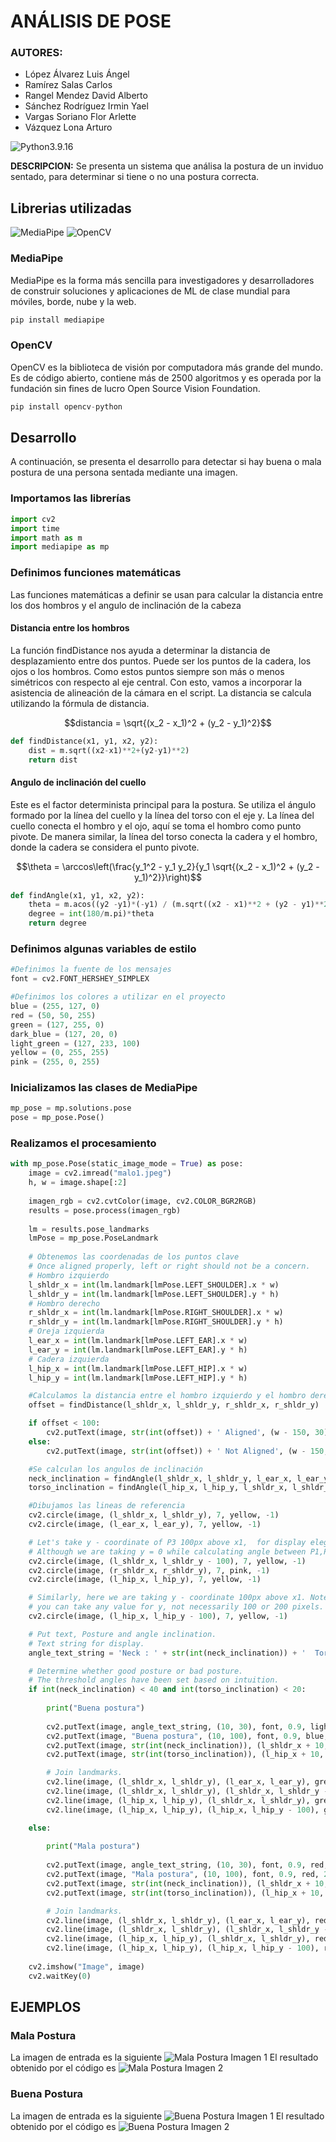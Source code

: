 # ANÁLISIS DE POSE

### AUTORES:
+ López Álvarez Luis Ángel
+ Ramírez Salas Carlos
+ Rangel Mendez David Alberto
+ Sánchez Rodríguez Irmin Yael
+ Vargas Soriano Flor Arlette
+ Vázquez Lona Arturo

![Python3.9.16](https://img.shields.io/badge/python-3670A0?style=for-the-badge&logo=python&logoColor=ffdd54)

**DESCRIPCION:** Se presenta un sistema que análisa la postura de un inviduo sentado, para determinar si tiene o no una postura correcta.

## Librerias utilizadas
![MediaPipe](https://img.shields.io/badge/MediaPipe-8A2BE2)
![OpenCV](https://img.shields.io/badge/OpenCV-346beb)

### MediaPipe
MediaPipe es la forma más sencilla para investigadores y desarrolladores de construir soluciones y aplicaciones de ML de clase mundial para móviles, borde, nube y la web.
```python
pip install mediapipe
```


### OpenCV
OpenCV es la biblioteca de visión por computadora más grande del mundo. Es de código abierto, contiene más de 2500 algoritmos y es operada por la fundación sin fines de lucro Open Source Vision Foundation.
```python
pip install opencv-python
```

## Desarrollo
A continuación, se presenta el desarrollo para detectar si hay buena o mala postura de una persona sentada mediante una imagen.

### Importamos las librerías
```python
import cv2
import time
import math as m
import mediapipe as mp
```

### Definimos funciones matemáticas
Las funciones matemáticas a definir se usan para calcular la distancia entre los dos hombros y el angulo de inclinación de la cabeza

#### Distancia entre los hombros

La función findDistance nos ayuda a determinar la distancia de desplazamiento entre dos puntos. Puede ser los puntos de la cadera, los ojos o los hombros. Como estos puntos siempre son más o menos simétricos con respecto al eje central. Con esto, vamos a incorporar la asistencia de alineación de la cámara en el script. La distancia se calcula utilizando la fórmula de distancia.

$$distancia = \sqrt{(x_2 - x_1)^2 + (y_2 - y_1)^2}$$

```python
def findDistance(x1, y1, x2, y2):
    dist = m.sqrt((x2-x1)**2+(y2-y1)**2)
    return dist
```

#### Angulo de inclinación del cuello

Este es el factor determinista principal para la postura. Se utiliza el ángulo formado por la línea del cuello y la línea del torso con el eje y. La línea del cuello conecta el hombro y el ojo, aquí se toma el hombro como punto pivote. De manera similar, la línea del torso conecta la cadera y el hombro, donde la cadera se considera el punto pivote.

$$\theta = \arccos\left(\frac{y_1^2 - y_1 y_2}{y_1 \sqrt{(x_2 - x_1)^2 + (y_2 - y_1)^2}}\right)$$

```python
def findAngle(x1, y1, x2, y2):
    theta = m.acos((y2 -y1)*(-y1) / (m.sqrt((x2 - x1)**2 + (y2 - y1)**2) * y1))
    degree = int(180/m.pi)*theta
    return degree
```

### Definimos algunas variables de estilo
```python
#Definimos la fuente de los mensajes
font = cv2.FONT_HERSHEY_SIMPLEX

#Definimos los colores a utilizar en el proyecto
blue = (255, 127, 0)
red = (50, 50, 255)
green = (127, 255, 0)
dark_blue = (127, 20, 0)
light_green = (127, 233, 100)
yellow = (0, 255, 255)
pink = (255, 0, 255)
```

### Inicializamos las clases de MediaPipe
```python
mp_pose = mp.solutions.pose
pose = mp_pose.Pose()
```

### Realizamos el procesamiento
```python
with mp_pose.Pose(static_image_mode = True) as pose:
    image = cv2.imread("malo1.jpeg")
    h, w = image.shape[:2]
    
    imagen_rgb = cv2.cvtColor(image, cv2.COLOR_BGR2RGB)
    results = pose.process(imagen_rgb)
    
    lm = results.pose_landmarks
    lmPose = mp_pose.PoseLandmark
    
    # Obtenemos las coordenadas de los puntos clave
    # Once aligned properly, left or right should not be a concern.      
    # Hombro izquierdo
    l_shldr_x = int(lm.landmark[lmPose.LEFT_SHOULDER].x * w)
    l_shldr_y = int(lm.landmark[lmPose.LEFT_SHOULDER].y * h)
    # Hombro derecho
    r_shldr_x = int(lm.landmark[lmPose.RIGHT_SHOULDER].x * w)
    r_shldr_y = int(lm.landmark[lmPose.RIGHT_SHOULDER].y * h)
    # Oreja izquierda
    l_ear_x = int(lm.landmark[lmPose.LEFT_EAR].x * w)
    l_ear_y = int(lm.landmark[lmPose.LEFT_EAR].y * h)
    # Cadera izquierda
    l_hip_x = int(lm.landmark[lmPose.LEFT_HIP].x * w)
    l_hip_y = int(lm.landmark[lmPose.LEFT_HIP].y * h)

    #Calculamos la distancia entre el hombro izquierdo y el hombro derecho
    offset = findDistance(l_shldr_x, l_shldr_y, r_shldr_x, r_shldr_y)

    if offset < 100:
        cv2.putText(image, str(int(offset)) + ' Aligned', (w - 150, 30), font, 0.9, green, 2)
    else:
        cv2.putText(image, str(int(offset)) + ' Not Aligned', (w - 150, 30), font, 0.9, red, 2)

    #Se calculan los angulos de inclinación
    neck_inclination = findAngle(l_shldr_x, l_shldr_y, l_ear_x, l_ear_y)
    torso_inclination = findAngle(l_hip_x, l_hip_y, l_shldr_x, l_shldr_y)

    #Dibujamos las lineas de referencia
    cv2.circle(image, (l_shldr_x, l_shldr_y), 7, yellow, -1)
    cv2.circle(image, (l_ear_x, l_ear_y), 7, yellow, -1)

    # Let's take y - coordinate of P3 100px above x1,  for display elegance.
    # Although we are taking y = 0 while calculating angle between P1,P2,P3.
    cv2.circle(image, (l_shldr_x, l_shldr_y - 100), 7, yellow, -1)
    cv2.circle(image, (r_shldr_x, r_shldr_y), 7, pink, -1)
    cv2.circle(image, (l_hip_x, l_hip_y), 7, yellow, -1)

    # Similarly, here we are taking y - coordinate 100px above x1. Note that
    # you can take any value for y, not necessarily 100 or 200 pixels.
    cv2.circle(image, (l_hip_x, l_hip_y - 100), 7, yellow, -1)

    # Put text, Posture and angle inclination.
    # Text string for display.
    angle_text_string = 'Neck : ' + str(int(neck_inclination)) + '  Torso : ' + str(int(torso_inclination))

    # Determine whether good posture or bad posture.
    # The threshold angles have been set based on intuition.
    if int(neck_inclination) < 40 and int(torso_inclination) < 20:
        
        print("Buena postura")
        
        cv2.putText(image, angle_text_string, (10, 30), font, 0.9, light_green, 2)
        cv2.putText(image, "Buena postura", (10, 100), font, 0.9, blue, 2)
        cv2.putText(image, str(int(neck_inclination)), (l_shldr_x + 10, l_shldr_y), font, 0.9, light_green, 2)
        cv2.putText(image, str(int(torso_inclination)), (l_hip_x + 10, l_hip_y), font, 0.9, light_green, 2)

        # Join landmarks.
        cv2.line(image, (l_shldr_x, l_shldr_y), (l_ear_x, l_ear_y), green, 4)
        cv2.line(image, (l_shldr_x, l_shldr_y), (l_shldr_x, l_shldr_y - 100), green, 4)
        cv2.line(image, (l_hip_x, l_hip_y), (l_shldr_x, l_shldr_y), green, 4)
        cv2.line(image, (l_hip_x, l_hip_y), (l_hip_x, l_hip_y - 100), green, 4)

    else:
        
        print("Mala postura")
        
        cv2.putText(image, angle_text_string, (10, 30), font, 0.9, red, 2)
        cv2.putText(image, "Mala postura", (10, 100), font, 0.9, red, 2)
        cv2.putText(image, str(int(neck_inclination)), (l_shldr_x + 10, l_shldr_y), font, 0.9, red, 2)
        cv2.putText(image, str(int(torso_inclination)), (l_hip_x + 10, l_hip_y), font, 0.9, red, 2)

        # Join landmarks.
        cv2.line(image, (l_shldr_x, l_shldr_y), (l_ear_x, l_ear_y), red, 4)
        cv2.line(image, (l_shldr_x, l_shldr_y), (l_shldr_x, l_shldr_y - 100), red, 4)
        cv2.line(image, (l_hip_x, l_hip_y), (l_shldr_x, l_shldr_y), red, 4)
        cv2.line(image, (l_hip_x, l_hip_y), (l_hip_x, l_hip_y - 100), red, 4)
        
    cv2.imshow("Image", image)
    cv2.waitKey(0)
```

## EJEMPLOS

### Mala Postura
La imagen de entrada es la siguiente
![Mala Postura Imagen 1](malo1.jpeg)
El resultado obtenido por el código es
![Mala Postura Imagen 2](Salida_mala.jpg)

### Buena Postura
La imagen de entrada es la siguiente
![Buena Postura Imagen 1](bueno1.jpeg)
El resultado obtenido por el código es
![Buena Postura Imagen 2](Salida_bueno.jpg)
